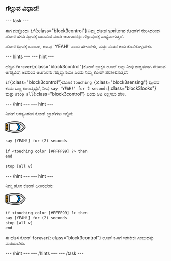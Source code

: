 ## ಗೆಲ್ಲುವ ವಿಧಾನ!

\--- task \---

ಈಗ ಮತ್ತೊಂದು `if`{:class="block3control"} ನಿಮ್ಮ ದೋಣಿ spriteಇ‌ನ ಕೋಡ್‌ಗೆ ಸೇರಿಸಿದರಿಂದ ದೋಣಿ ಹಳದಿ ದ್ವೀಪಕ್ಕೆ ಬರುವಂತೆ ಮಾಡಿ ಆಟಗಾರರನ್ನು ಗೆಲ್ಲುವುದಕ್ಕೆ ಸಾಧ್ಯವಾಗುತ್ತದೆ.

ದೋಣಿ ದ್ವೀಪಕ್ಕೆ ಬಂದಾಗ, ಆಟವು 'YEAH!' ಎಂದು ಹೇಳಬೇಕು, ಮತ್ತು ನಂತರ ಅದು ಕೊನೆಗೊಳ್ಳಬೇಕು.

\--- hints \--- \--- hint \---

ಹೆಚ್ಚಿನ `forever`{:class="block3control"}ಕೋಡ್ ಬ್ಲಾಕ್ಗಳ ‌ಲೂಪ್ ಅನ್ನು ನೀವು ಶಾಶ್ವತವಾಗಿ ಸೇರಿಸುವ ಅಗತ್ಯವಿದೆ, ಅದರಿಂದ ಆಟಗಾರನು ಗೆದ್ದಿದ್ದಾನೆಯೇ ಎಂದು ನಿಮ್ಮ ಕೋಡ್ ಪರಿಶೀಲಿಸುತ್ತದೆ:

`if`{:class="block3control"}ದೋಣಿ `touching `{:class="block3sensing"} ದ್ವೀಪದ ಕಂದು ಬಣ್ಣ ಕಾಣುತ್ತಿದ್ದರೆ, ನೀವು `say 'YEAH!' for 2 seconds`{:class="block3looks"} ಮತ್ತು `stop all`{:class="block3control"} ಎಂದು ಆಟ ನಿಲ್ಲಿಸಲು ಹೇಳಿ.

\--- /hint \--- \--- hint \---

ನಿಮಗೆ ಅಗತ್ಯವಿರುವ ಕೋಡ್ ಬ್ಲಾಕ್‌ಗಳು ಇಲ್ಲಿವೆ:

![ದೋಣಿ -sprite](images/boat_resize.png)

```blocks3
say [YEAH!] for (2) seconds

if <touching color [#FFFF99] ?> then
end

stop [all v]

```

\--- /hint \--- \--- hint \---

ನಿಮ್ಮ ಹೊಸ ಕೋಡ್ ಹೀಗಿರಬೇಕು:

![ದೋಣಿ-sprite](images/boat_resize.png)

```blocks3
if <touching color [#FFFF99] ?> then
say [YEAH!] for (2) seconds
stop [all v]
end
```

ಈ ಹೊಸ ಕೋಡ್ `forever`{: class="block3control"} ಲೂಪ್ ಒಳಗೆ ಇರಬೇಕು ಎಂಬುದನ್ನು ಮರೆಯಬೇಡಿ.

\--- /hint \--- \--- /hints \--- \--- /task \---